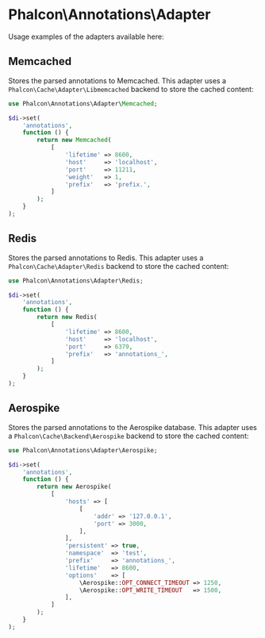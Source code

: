# Phalcon\Annotations\Adapter

Usage examples of the adapters available here:

## Memcached

Stores the parsed annotations to Memcached.
This adapter uses a `Phalcon\Cache\Adapter\Libmemcached` backend to store the cached content:

```php
use Phalcon\Annotations\Adapter\Memcached;

$di->set(
    'annotations',
    function () {
        return new Memcached(
            [
                'lifetime' => 8600,
                'host'     => 'localhost',
                'port'     => 11211,
                'weight'   => 1,
                'prefix'   => 'prefix.',
            ]
        );
    }
);
```

## Redis

Stores the parsed annotations to Redis.
This adapter uses a `Phalcon\Cache\Adapter\Redis` backend to store the cached content:

```php
use Phalcon\Annotations\Adapter\Redis;

$di->set(
    'annotations',
    function () {
        return new Redis(
            [
                'lifetime' => 8600,
                'host'     => 'localhost',
                'port'     => 6379,
                'prefix'   => 'annotations_',
            ]
        );
    }
);
```

## Aerospike

Stores the parsed annotations to the Aerospike database.
This adapter uses a `Phalcon\Cache\Backend\Aerospike` backend to store the cached content:

```php
use Phalcon\Annotations\Adapter\Aerospike;

$di->set(
    'annotations',
    function () {
        return new Aerospike(
            [
                'hosts' => [
                    [
                        'addr' => '127.0.0.1',
                        'port' => 3000,
                    ],
                ],
                'persistent' => true,
                'namespace'  => 'test',
                'prefix'     => 'annotations_',
                'lifetime'   => 8600,
                'options'    => [
                    \Aerospike::OPT_CONNECT_TIMEOUT => 1250,
                    \Aerospike::OPT_WRITE_TIMEOUT   => 1500,
                ],
            ]
        );
    }
);
```
